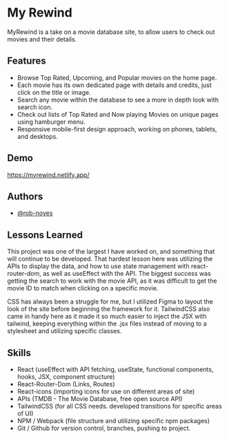 # My Rewind

MyRewind is a take on a movie database site, to allow users to check out movies and their details.

## Features

- Browse Top Rated, Upcoming, and Popular movies on the home page.
- Each movie has its own dedicated page with details and credits, just click on the title or image.
- Search any movie within the database to see a more in depth look with search icon.
- Check out lists of Top Rated and Now playing Movies on unique pages using hamburger menu.
- Responsive mobile-first design approach, working on phones, tablets, and desktops. 

## Demo

https://myrewind.netlify.app/

## Authors

- [@rob-noyes](https://www.github.com/rob-noyes)

## Lessons Learned

This project was one of the largest I have worked on, and something that will continue to be developed.  That hardest lesson here was utilizing the APIs to display the data, and how to use state management with react-router-dom, as well as useEffect with the API.  The biggest success was getting the search to work with the movie API, as it was difficult to get the movie ID to match when clicking on a specific movie.  

CSS has always been a struggle for me, but I utilized Figma to layout the look of the site before beginning the framework for it. TailwindCSS also came in handy here as it made it so much easier to inject the JSX with tailwind, keeping everything within the .jsx files instead of moving to a stylesheet and utilizing specific classes. 


## Skills
- React (useEffect with API fetching, useState, functional components, hooks, JSX, component structure)
- React-Router-Dom (Links, Routes)
- React-icons (importing icons for use on different areas of site)
- APIs (TMDB - The Movie Database, free open source API)
- TailwindCSS (for all CSS needs. developed transitions for specific areas of UI)
- NPM / Webpack (file structure and utilizing specific npm packages)
- Git / Github for version control, branches, pushing to project.
